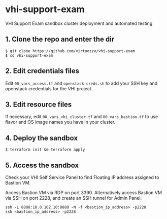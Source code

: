 # vhi-support-exam
VHI Support Exam sandbox cluster deployment and automated testing

## 1. Clone the repo and enter the dir
```
$ git clone https://github.com/virtuozzo/vhi-support-exam
$ cd vhi-support-exam
```

## 2. Edit credentials files
Edit `00_vars_access.tf` and `openstack-creds.sh` to add your SSH key and openstack credentials for the VHI project.

## 3. Edit resource files
If necessary, edit `00_vars_vhi_cluster.tf` and `00_vars_bastion.tf` to use flavor and OS image names you have in your cluster.

## 4. Deploy the sandbox
```
$ terraform init && terraform apply
```

## 5. Access the sandbox
Check your VHI Self Service Panel to find Floating IP address assigned to Bastion VM.

Access Bastion VM via RDP on port 3390.
Alternatively access Bastion VM via SSH on port 2228, and create an SSH tunnel for Admin Panel.
```
ssh -L 8888:10.0.102.10:8888 -N -f <bastion_ip_address> -p2228
ssh <bastion_ip_address> -p2228
```
